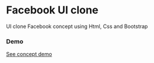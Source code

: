 # Facebook UI clone
UI clone Facebook concept using Html, Css and Bootstrap

### Demo 
[See concept demo](https://allisonjulioo.github.io/FacebookInterface)

